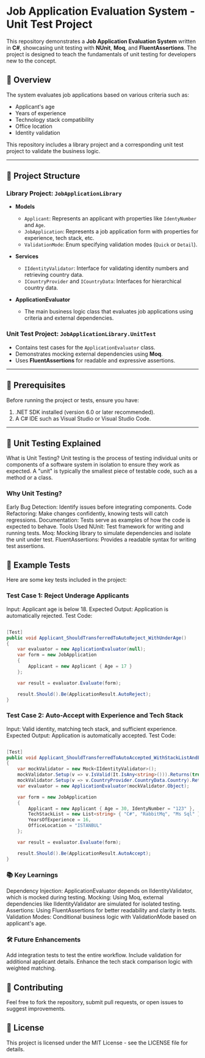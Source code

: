 # Job Application Evaluation System - Unit Test Project

This repository demonstrates a **Job Application Evaluation System** written in **C#**, showcasing unit testing with **NUnit**, **Moq**, and **FluentAssertions**. The project is designed to teach the fundamentals of unit testing for developers new to the concept.

## 🚀 Overview

The system evaluates job applications based on various criteria such as:
- Applicant's age
- Years of experience
- Technology stack compatibility
- Office location
- Identity validation

This repository includes a library project and a corresponding unit test project to validate the business logic.

---

## 📂 Project Structure

### **Library Project: `JobApplicationLibrary`**
- **Models**
  - `Applicant`: Represents an applicant with properties like `IdentyNumber` and `Age`.
  - `JobApplication`: Represents a job application form with properties for experience, tech stack, etc.
  - `ValidationMode`: Enum specifying validation modes (`Quick` or `Detail`).

- **Services**
  - `IIdentityValidator`: Interface for validating identity numbers and retrieving country data.
  - `ICountryProvider` and `ICountryData`: Interfaces for hierarchical country data.

- **ApplicationEvaluator**
  - The main business logic class that evaluates job applications using criteria and external dependencies.

### **Unit Test Project: `JobApplicationLibrary.UnitTest`**
- Contains test cases for the `ApplicationEvaluator` class.
- Demonstrates mocking external dependencies using **Moq**.
- Uses **FluentAssertions** for readable and expressive assertions.

---

## 🔧 Prerequisites

Before running the project or tests, ensure you have:
1. .NET SDK installed (version 6.0 or later recommended).
2. A C# IDE such as Visual Studio or Visual Studio Code.

---



## 🧪 Unit Testing Explained
What is Unit Testing?
Unit testing is the process of testing individual units or components of a software system in isolation to ensure they work as expected. A "unit" is typically the smallest piece of testable code, such as a method or a class.

### Why Unit Testing?
Early Bug Detection: Identify issues before integrating components.
Code Refactoring: Make changes confidently, knowing tests will catch regressions.
Documentation: Tests serve as examples of how the code is expected to behave.
Tools Used
NUnit: Test framework for writing and running tests.
Moq: Mocking library to simulate dependencies and isolate the unit under test.
FluentAssertions: Provides a readable syntax for writing test assertions.
## 📝 Example Tests
Here are some key tests included in the project:

### Test Case 1: Reject Underage Applicants
Input: Applicant age is below 18.
Expected Output: Application is automatically rejected.
Test Code:
```csharp

[Test]
public void Applicant_ShouldTransferredToAutoReject_WithUnderAge()
{
    var evaluator = new ApplicationEvaluator(null);
    var form = new JobApplication
    {
        Applicant = new Applicant { Age = 17 }
    };

    var result = evaluator.Evaluate(form);

    result.Should().Be(ApplicationResult.AutoReject);
}
```
### Test Case 2: Auto-Accept with Experience and Tech Stack
Input: Valid identity, matching tech stack, and sufficient experience.
Expected Output: Application is automatically accepted.
Test Code:
```csharp

[Test]
public void Applicant_ShouldTransferredToAutoAccepted_WithStackListAndExperience()
{
    var mockValidator = new Mock<IIdentityValidator>();
    mockValidator.Setup(v => v.IsValid(It.IsAny<string>())).Returns(true);
    mockValidator.Setup(v => v.CountryProvider.CountryData.Country).Returns("TURKEY");
    var evaluator = new ApplicationEvaluator(mockValidator.Object);

    var form = new JobApplication
    {
        Applicant = new Applicant { Age = 30, IdentyNumber = "123" },
        TechStackList = new List<string> { "C#", "RabbitMq", "Ms Sql" },
        YearsOfExperience = 16,
        OfficeLocation = "ISTANBUL"
    };

    var result = evaluator.Evaluate(form);

    result.Should().Be(ApplicationResult.AutoAccept);
}
```

### 📚 Key Learnings
Dependency Injection: ApplicationEvaluator depends on IIdentityValidator, which is mocked during testing.
Mocking: Using Moq, external dependencies like IIdentityValidator are simulated for isolated testing.
Assertions: Using FluentAssertions for better readability and clarity in tests.
Validation Modes: Conditional business logic with ValidationMode based on applicant's age.
### 🛠️ Future Enhancements
Add integration tests to test the entire workflow.
Include validation for additional applicant details.
Enhance the tech stack comparison logic with weighted matching.
## 🤝 Contributing
Feel free to fork the repository, submit pull requests, or open issues to suggest improvements.

## 📜 License
This project is licensed under the MIT License - see the LICENSE file for details.














